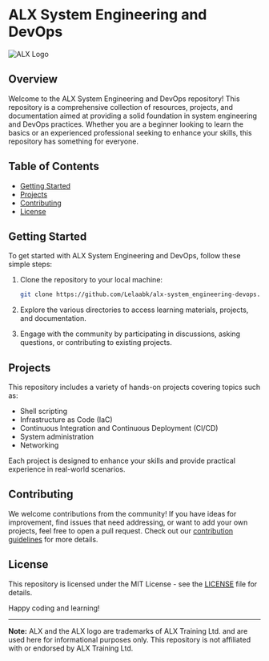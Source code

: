 # ALX System Engineering and DevOps

![ALX Logo](https://github.com/Lelaabk/alx-system_engineering-devops/blob/main/alx_logo.png)

## Overview

Welcome to the ALX System Engineering and DevOps repository! This repository is a comprehensive collection of resources, projects, and documentation aimed at providing a solid foundation in system engineering and DevOps practices. Whether you are a beginner looking to learn the basics or an experienced professional seeking to enhance your skills, this repository has something for everyone.

## Table of Contents

- [Getting Started](#getting-started)
- [Projects](#projects)
- [Contributing](#contributing)
- [License](#license)

## Getting Started

To get started with ALX System Engineering and DevOps, follow these simple steps:

1. Clone the repository to your local machine:

    ```bash
    git clone https://github.com/Lelaabk/alx-system_engineering-devops.git
    ```

2. Explore the various directories to access learning materials, projects, and documentation.

3. Engage with the community by participating in discussions, asking questions, or contributing to existing projects.

## Projects

This repository includes a variety of hands-on projects covering topics such as:

- Shell scripting
- Infrastructure as Code (IaC)
- Continuous Integration and Continuous Deployment (CI/CD)
- System administration
- Networking

Each project is designed to enhance your skills and provide practical experience in real-world scenarios.

## Contributing

We welcome contributions from the community! If you have ideas for improvement, find issues that need addressing, or want to add your own projects, feel free to open a pull request. Check out our [contribution guidelines](CONTRIBUTING.md) for more details.

## License

This repository is licensed under the MIT License - see the [LICENSE](LICENSE) file for details.

Happy coding and learning!

---

**Note:** ALX and the ALX logo are trademarks of ALX Training Ltd. and are used here for informational purposes only. This repository is not affiliated with or endorsed by ALX Training Ltd.
